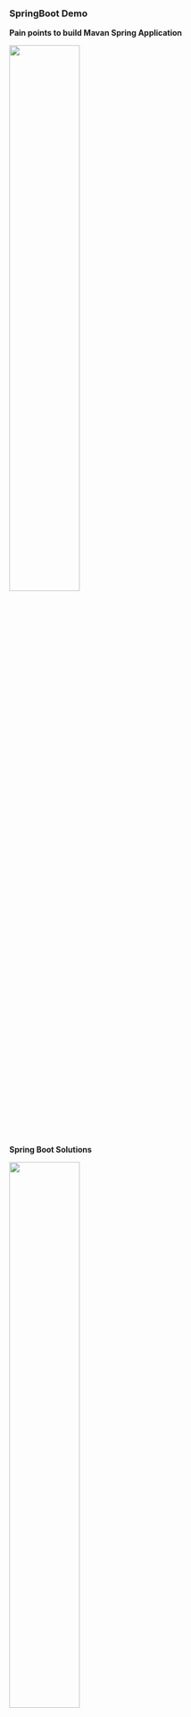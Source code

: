 ### SpringBoot Demo
**Pain points to build Mavan Spring Application**

 <img src="images/mavenpainpoints.png" width=50% height=50%>
 
 **Spring Boot Solutions**

 <img src="images/springbootsolution.png" width=50% height=50%>
 
  **Spring Initilizr Details**

 <img src="images/springinitializrbenifits.png" width=50% height=50%>
 
  **Maven Wrapper Files**

 <img src="images/mavenwrapperfiles.png" width=50% height=50%>
 
 **Spring Application Config**
 
  <img src="images/SpringApplicationConfig.png" width=50% height=50%>
  
   <img src="images/SpringApplicationConfig1.png" width=50% height=50%>
   
  **Spring boot strap**
 
  <img src="images/bootstrap.png" width=50% height=50%>
  
   <img src="images/bootstrap1.png" width=50% height=50%>
   
  **Spring Componant Scan**
 
  <img src="images/componentscan.png" width=50% height=50%>
  
   <img src="images/componentscan1.png" width=50% height=50%>
   
   <img src="images/componentscan2.png" width=50% height=50%>
   
  **Spring Values from application Properties**
 
  <img src="images/appprops.png" width=50% height=50%>
  
  <img src="images/appprops1.png" width=50% height=50%>
  
  <img src="images/appprops2.png" width=50% height=50%>
  
  **webapp info**
  
  <img src="images/fyi.png" width=50% height=50%>
  
  **Spring Boot Advantages**
  
   <img src="images/springbootadvantages.png" width=50% height=50%>
  
   <img src="images/springbootadvantages1.png" width=50% height=50%>
   
   <img src="images/springbootadvantages2.png" width=50% height=50%>
  
   <img src="images/springbootadvantages3.png" width=50% height=50%>
   
   <img src="images/springbootadvantages4.png" width=50% height=50%>
   
   **Spring Boot Actuator**
  
   <img src="images/actuator.png" width=50% height=50%>
  
   <img src="images/actuator1.png" width=50% height=50%>
   
   <img src="images/actuator2.png" width=50% height=50%>
  
   <img src="images/actuator3.png" width=50% height=50%>
   
   <img src="images/actuator4.png" width=50% height=50%>
   
   <img src="images/actuator5.png" width=50% height=50%>
   
   **Spring Boot Properties of differet componants**
  
   <img src="images/springprops.png" width=50% height=50%>
  
   <img src="images/springprops1.png" width=50% height=50%>
   
   <img src="images/springprops2.png" width=50% height=50%>
  
   <img src="images/springprops3.png" width=50% height=50%>
   
   <img src="images/springprops4.png" width=50% height=50%>
   
   <img src="images/springprops5.png" width=50% height=50%>
   
   <img src="images/springprops6.png" width=50% height=50%>
   
   **Spring Boot Various JPA Techniques**
  
   <img src="images/springbootjpa.png" width=50% height=50%>
   <img src="images/springbootjpa.png" width=50% height=50%>
   <img src="images/springbootjpa.png" width=50% height=50%>
   <img src="images/springbootjpa.png" width=50% height=50%>
   <img src="images/springbootjpa.png" width=50% height=50%>
   <img src="images/springbootjpa.png" width=50% height=50%>
   <img src="images/springbootjpa.png" width=50% height=50%>
   <img src="images/springbootjpa.png" width=50% height=50%>
   <img src="images/springbootjpa.png" width=50% height=50%>
   <img src="images/springbootjpa.png" width=50% height=50%>
   <img src="images/springbootjpa.png" width=50% height=50%>
   <img src="images/springbootjpa.png" width=50% height=50%>
   <img src="images/springbootjpa.png" width=50% height=50%>
   <img src="images/springbootjpa.png" width=50% height=50%>
   <img src="images/springbootjpa.png" width=50% height=50%>
   <img src="images/springbootjpa.png" width=50% height=50%>
   <img src="images/springbootjpa.png" width=50% height=50%>
   <img src="images/springbootjpa.png" width=50% height=50%>
   <img src="images/springbootjpa.png" width=50% height=50%>
   <img src="images/springbootjpa.png" width=50% height=50%>
   <img src="images/springbootjpa.png" width=50% height=50%>
   
  

   
   
 ==============================================================
